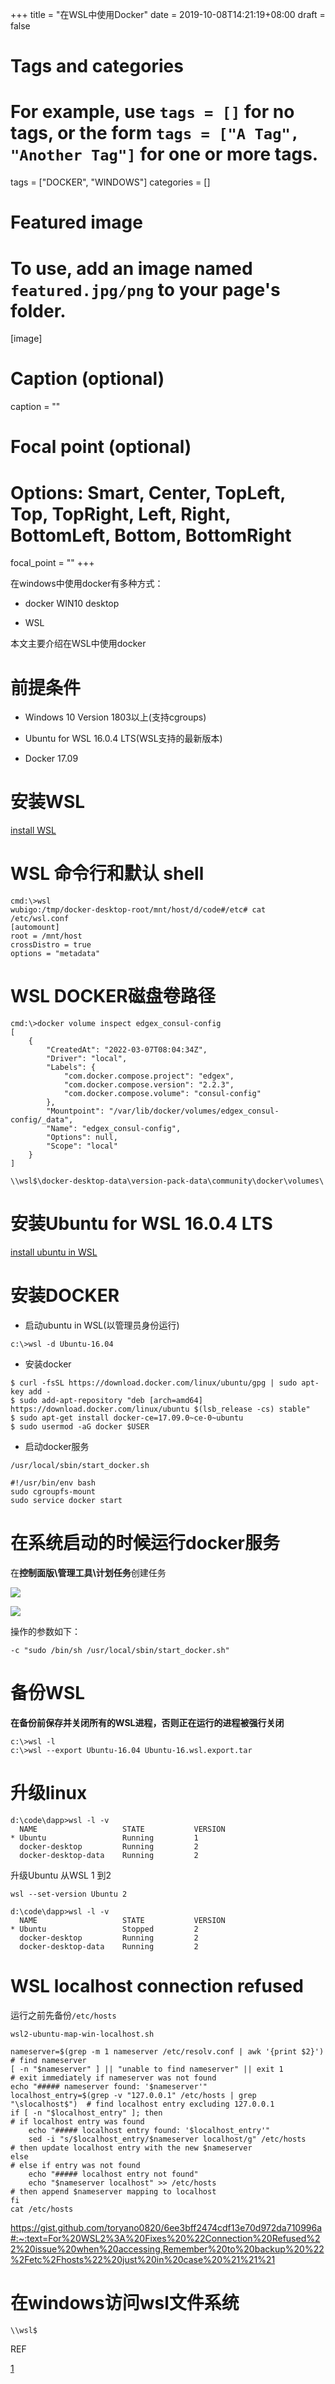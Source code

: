 +++
title = "在WSL中使用Docker"
date = 2019-10-08T14:21:19+08:00
draft = false

# Tags and categories
# For example, use `tags = []` for no tags, or the form `tags = ["A Tag", "Another Tag"]` for one or more tags.
tags = ["DOCKER", "WINDOWS"]
categories = []

# Featured image
# To use, add an image named `featured.jpg/png` to your page's folder. 
[image]
  # Caption (optional)
  caption = ""

  # Focal point (optional)
  # Options: Smart, Center, TopLeft, Top, TopRight, Left, Right, BottomLeft, Bottom, BottomRight
  focal_point = ""
+++


在windows中使用docker有多种方式：

- docker WIN10 desktop

- WSL

本文主要介绍在WSL中使用docker

# 前提条件

- Windows 10 Version 1803以上(支持cgroups)

- Ubuntu for WSL 16.0.4 LTS(WSL支持的最新版本)

- Docker 17.09

# 安装WSL

[install WSL](https://docs.microsoft.com/en-us/windows/wsl/install-win10)

# WSL 命令行和默认 shell


```
cmd:\>wsl
wubigo:/tmp/docker-desktop-root/mnt/host/d/code#/etc# cat /etc/wsl.conf
[automount]
root = /mnt/host
crossDistro = true
options = "metadata"
```

# WSL DOCKER磁盘卷路径

```
cmd:\>docker volume inspect edgex_consul-config
[
    {
        "CreatedAt": "2022-03-07T08:04:34Z",
        "Driver": "local",
        "Labels": {
            "com.docker.compose.project": "edgex",
            "com.docker.compose.version": "2.2.3",
            "com.docker.compose.volume": "consul-config"
        },
        "Mountpoint": "/var/lib/docker/volumes/edgex_consul-config/_data",
        "Name": "edgex_consul-config",
        "Options": null,
        "Scope": "local"
    }
]
```


`\\wsl$\docker-desktop-data\version-pack-data\community\docker\volumes\`






# 安装Ubuntu for WSL 16.0.4 LTS

[install ubuntu in WSL](https://docs.microsoft.com/en-us/windows/wsl/install-manual)

# 安装DOCKER

- 启动ubuntu in WSL(以管理员身份运行)

```
c:\>wsl -d Ubuntu-16.04
```

- 安装docker

```
$ curl -fsSL https://download.docker.com/linux/ubuntu/gpg | sudo apt-key add -
$ sudo add-apt-repository "deb [arch=amd64] https://download.docker.com/linux/ubuntu $(lsb_release -cs) stable"
$ sudo apt-get install docker-ce=17.09.0~ce-0~ubuntu
$ sudo usermod -aG docker $USER
```

- 启动docker服务

`/usr/local/sbin/start_docker.sh`

```
#!/usr/bin/env bash
sudo cgroupfs-mount
sudo service docker start
```

# 在系统启动的时候运行docker服务

在**控制面版\管理工具\计划任务**创建任务

![](./task-trigger.png)

![](./action.png)

操作的参数如下：

```
-c "sudo /bin/sh /usr/local/sbin/start_docker.sh"
```

# 备份WSL

**在备份前保存并关闭所有的WSL进程，否则正在运行的进程被强行关闭**

```
c:\>wsl -l
c:\>wsl --export Ubuntu-16.04 Ubuntu-16.wsl.export.tar
```


# 升级linux

```
d:\code\dapp>wsl -l -v
  NAME                   STATE           VERSION
* Ubuntu                 Running         1
  docker-desktop         Running         2
  docker-desktop-data    Running         2
```

升级Ubuntu  从WSL 1 到2

```
wsl --set-version Ubuntu 2

d:\code\dapp>wsl -l -v
  NAME                   STATE           VERSION
* Ubuntu                 Stopped         2
  docker-desktop         Running         2
  docker-desktop-data    Running         2
```


# WSL localhost connection refused


运行之前先备份`/etc/hosts`

`wsl2-ubuntu-map-win-localhost.sh`

```
nameserver=$(grep -m 1 nameserver /etc/resolv.conf | awk '{print $2}')   # find nameserver
[ -n "$nameserver" ] || "unable to find nameserver" || exit 1            # exit immediately if nameserver was not found
echo "##### nameserver found: '$nameserver'"
localhost_entry=$(grep -v "127.0.0.1" /etc/hosts | grep "\slocalhost$")  # find localhost entry excluding 127.0.0.1
if [ -n "$localhost_entry" ]; then                                       # if localhost entry was found
    echo "##### localhost entry found: '$localhost_entry'"
    sed -i "s/$localhost_entry/$nameserver localhost/g" /etc/hosts       # then update localhost entry with the new $nameserver
else                                                                     # else if entry was not found
    echo "##### localhost entry not found"
    echo "$nameserver localhost" >> /etc/hosts                           # then append $nameserver mapping to localhost
fi
cat /etc/hosts                                              
```

https://gist.github.com/toryano0820/6ee3bff2474cdf13e70d972da710996a#:~:text=For%20WSL2%3A%20Fixes%20%22Connection%20Refused%22%20issue%20when%20accessing,Remember%20to%20backup%20%22%2Fetc%2Fhosts%22%20just%20in%20case%20%21%21%21


# 在windows访问wsl文件系统

```
\\wsl$
```



REF

[1](https://medium.com/faun/docker-running-seamlessly-in-windows-subsystem-linux-6ef8412377aa)